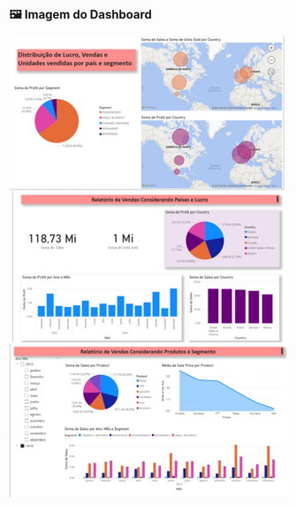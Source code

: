 ## 🖼️ Imagem do Dashboard  

![Dashboard 1](page1.jpg)
![Dashboard 2](page2.jpg)
![Dashboard 3](page3.jpg)
